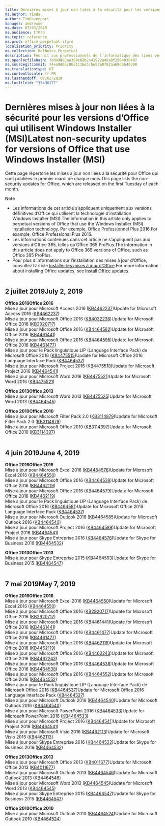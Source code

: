```yaml
---
title: Dernières mises à jour non liées à la sécurité pour les versions d’Office qui utilisent Windows Installer (MSI)
ms.author: timda
author: TimDavenport
manager: andrewmo
ms.date: 07/03/2019
ms.audience: ITPro
ms.topic: reference
ms.prod: office-perpetual-itpro
localization_priority: Priority
ms.collection: RelNotes_Perpetual
description: Fournit aux professionnels de l’informatique des liens vers les dernières informations sur les mises à jour non liées à la sécurité pour les versions définitives d’Office 2016, Office 2013 et Office 2010
ms.openlocfilehash: 7dd49883aa369c02b2a41972a48a8f256403b497
ms.sourcegitcommit: 74ea0d0bc86d111be5cbe93a8f02aa69dbb40c90
ms.translationtype: HT
ms.contentlocale: fr-FR
ms.lasthandoff: 07/02/2019
ms.locfileid: "35430177"
---
```

# <a name="latest-non-security-updates-for-versions-of-office-that-use-windows-installer-msi"></a><span data-ttu-id="9af46-103">Dernières mises à jour non liées à la sécurité pour les versions d’Office qui utilisent Windows Installer (MSI)</span><span class="sxs-lookup"><span data-stu-id="9af46-103">Latest non-security updates for versions of Office that use Windows Installer (MSI)</span></span>

<span data-ttu-id="9af46-104">Cette page répertorie les mises à jour non liées à la sécurité pour Office qui sont publiées le premier mardi de chaque mois.</span><span class="sxs-lookup"><span data-stu-id="9af46-104">This page lists the non-security updates for Office, which are released on the first Tuesday of each month.</span></span>

> [!NOTE]
> - <span data-ttu-id="9af46-105">Les informations de cet article s’appliquent uniquement aux versions définitives d’Office qui utilisent la technologie d’installation Windows Installer (MSI).</span><span class="sxs-lookup"><span data-stu-id="9af46-105">The information in this article only applies to perpetual versions of Office that use the Windows Installer (MSI) installation technology.</span></span> <span data-ttu-id="9af46-106">Par exemple, Office Professionnel Plus 2016.</span><span class="sxs-lookup"><span data-stu-id="9af46-106">For example, Office Professional Plus 2016.</span></span>
> - <span data-ttu-id="9af46-107">Les informations contenues dans cet article ne s’appliquent pas aux versions d’Office 365, telles qu’Office 365 ProPlus.</span><span class="sxs-lookup"><span data-stu-id="9af46-107">The information in this article does not apply to Office 365 versions of Office, such as Office 365 ProPlus.</span></span>
> - <span data-ttu-id="9af46-108">Pour plus d’informations sur l’installation des mises à jour d’Office, consultez l’article [Installer les mises à jour d’Office](https://support.office.com/article/2ab296f3-7f03-43a2-8e50-46de917611c5).</span><span class="sxs-lookup"><span data-stu-id="9af46-108">For more information about installing Office updates, see [Install Office updates](https://support.office.com/article/2ab296f3-7f03-43a2-8e50-46de917611c5).</span></span>
<br/><br/>

## <a name="july-2-2019"></a><span data-ttu-id="9af46-109">2 juillet 2019</span><span class="sxs-lookup"><span data-stu-id="9af46-109">July 2, 2019</span></span>

<span data-ttu-id="9af46-110">**Office 2016**</span><span class="sxs-lookup"><span data-stu-id="9af46-110">**Office 2016**</span></span><br/>
<span data-ttu-id="9af46-111">Mise à jour pour Microsoft Access 2016 ([KB4462237](https://support.microsoft.com/help/4462237))</span><span class="sxs-lookup"><span data-stu-id="9af46-111">Update for Microsoft Access 2016 ([KB4462237](https://support.microsoft.com/help/4462237))</span></span><br/>
<span data-ttu-id="9af46-112">Mise à jour pour Microsoft Office 2016 ([KB4032236](https://support.microsoft.com/help/4032236))</span><span class="sxs-lookup"><span data-stu-id="9af46-112">Update for Microsoft Office 2016 ([KB2920717](https://support.microsoft.com/help/4032236))</span></span><br/>
<span data-ttu-id="9af46-113">Mise à jour pour Microsoft Office 2016 ([KB4464582](https://support.microsoft.com/help/4464582))</span><span class="sxs-lookup"><span data-stu-id="9af46-113">Update for Microsoft Office 2016 ([KB4461441](https://support.microsoft.com/help/4464582))</span></span><br/>
<span data-ttu-id="9af46-114">Mise à jour pour Microsoft Office 2016 ([KB4464595](https://support.microsoft.com/help/4464595))</span><span class="sxs-lookup"><span data-stu-id="9af46-114">Update for Microsoft Office 2016 ([KB4461477](https://support.microsoft.com/help/4464595))</span></span><br/>
<span data-ttu-id="9af46-115">Mise à jour pour le Pack linguistique LIP (Language Interface Pack) de Microsoft Office 2016 ([KB4475515](https://support.microsoft.com/help/4475515))</span><span class="sxs-lookup"><span data-stu-id="9af46-115">Update for Microsoft Office 2016 Language Interface Pack ([KB4464537](https://support.microsoft.com/help/4475515))</span></span><br/>
<span data-ttu-id="9af46-116">Mise à jour pour Microsoft Project 2016 ([KB4475518](https://support.microsoft.com/help/4475518))</span><span class="sxs-lookup"><span data-stu-id="9af46-116">Update for Microsoft Project 2016 ([KB4464541](https://support.microsoft.com/help/4475518))</span></span><br/>
<span data-ttu-id="9af46-117">Mise à jour pour Microsoft Word 2016 ([KB4475521](https://support.microsoft.com/help/4475521))</span><span class="sxs-lookup"><span data-stu-id="9af46-117">Update for Microsoft Word 2016 ([KB4475521](https://support.microsoft.com/help/4475521))</span></span><br/>


<span data-ttu-id="9af46-118">**Office 2013**</span><span class="sxs-lookup"><span data-stu-id="9af46-118">**Office 2013**</span></span><br/>
<span data-ttu-id="9af46-119">Mise à jour pour Microsoft Word 2013 ([KB4475525](https://support.microsoft.com/help/4475525))</span><span class="sxs-lookup"><span data-stu-id="9af46-119">Update for Microsoft Word 2013 ([KB4464545](https://support.microsoft.com/help/4475525))</span></span><br/>


<span data-ttu-id="9af46-120">**Office 2010**</span><span class="sxs-lookup"><span data-stu-id="9af46-120">**Office 2010**</span></span><br/>
<span data-ttu-id="9af46-121">Mise à jour pour Microsoft Filter Pack 2.0 ([KB3114879](https://support.microsoft.com/help/3114879))</span><span class="sxs-lookup"><span data-stu-id="9af46-121">Update for Microsoft Filter Pack 2.0 ([KB3114879](https://support.microsoft.com/help/3114879))</span></span><br/><span data-ttu-id="9af46-122">Mise à jour pour Microsoft Office 2010 ([KB3114397](https://support.microsoft.com/help/3114397))</span><span class="sxs-lookup"><span data-stu-id="9af46-122">Update for Microsoft Office 2010 ([KB3114397](https://support.microsoft.com/help/3114397))</span></span><br/><br/>

## <a name="june-4-2019"></a><span data-ttu-id="9af46-123">4 juin 2019</span><span class="sxs-lookup"><span data-stu-id="9af46-123">June 4, 2019</span></span>

<span data-ttu-id="9af46-124">**Office 2016**</span><span class="sxs-lookup"><span data-stu-id="9af46-124">**Office 2016**</span></span><br/>
<span data-ttu-id="9af46-125">Mise à jour pour Microsoft Excel 2016 ([KB4464578](https://support.microsoft.com/help/4464578))</span><span class="sxs-lookup"><span data-stu-id="9af46-125">Update for Microsoft Excel 2016 ([KB4464550](https://support.microsoft.com/help/4464578))</span></span><br/>
<span data-ttu-id="9af46-126">Mise à jour pour Microsoft Office 2016 ([KB4464539](https://support.microsoft.com/help/4464539))</span><span class="sxs-lookup"><span data-stu-id="9af46-126">Update for Microsoft Office 2016 ([KB4462119](https://support.microsoft.com/help/4464539))</span></span><br/>
<span data-ttu-id="9af46-127">Mise à jour pour Microsoft Office 2016 ([KB4464579](https://support.microsoft.com/help/4464579))</span><span class="sxs-lookup"><span data-stu-id="9af46-127">Update for Microsoft Office 2016 ([KB4462119](https://support.microsoft.com/help/4464579))</span></span><br/>
<span data-ttu-id="9af46-128">Mise à jour pour le Pack linguistique LIP (Language Interface Pack) de Microsoft Office 2016 ([KB4464581](https://support.microsoft.com/help/4464581))</span><span class="sxs-lookup"><span data-stu-id="9af46-128">Update for Microsoft Office 2016 Language Interface Pack ([KB4464537](https://support.microsoft.com/help/4464581))</span></span><br/>
<span data-ttu-id="9af46-129">Mise à jour pour Microsoft Outlook 2016 ([KB4464585](https://support.microsoft.com/help/4464585))</span><span class="sxs-lookup"><span data-stu-id="9af46-129">Update for Microsoft Outlook 2016 ([KB4464540](https://support.microsoft.com/help/4464585))</span></span><br/>
<span data-ttu-id="9af46-130">Mise à jour pour Microsoft Project 2016 ([KB4464589](https://support.microsoft.com/help/4464589))</span><span class="sxs-lookup"><span data-stu-id="9af46-130">Update for Microsoft Project 2016 ([KB4464541](https://support.microsoft.com/help/4464589))</span></span><br/>
<span data-ttu-id="9af46-131">Mise à jour pour Skype Entreprise 2016 ([KB4464576](https://support.microsoft.com/help/4464576))</span><span class="sxs-lookup"><span data-stu-id="9af46-131">Update for Skype for Business 2016 ([KB4464532](https://support.microsoft.com/help/4464576))</span></span><br/>

<span data-ttu-id="9af46-132">**Office 2013**</span><span class="sxs-lookup"><span data-stu-id="9af46-132">**Office 2013**</span></span><br/>
<span data-ttu-id="9af46-133">Mise à jour pour Skype Entreprise 2015 ([KB4464593](https://support.microsoft.com/help/4464593))</span><span class="sxs-lookup"><span data-stu-id="9af46-133">Update for Skype for Business 2015 ([KB4464547](https://support.microsoft.com/help/4464593))</span></span><br/>
<br/>
## <a name="may-7-2019"></a><span data-ttu-id="9af46-134">7 mai 2019</span><span class="sxs-lookup"><span data-stu-id="9af46-134">May 7, 2019</span></span>

<span data-ttu-id="9af46-135">**Office 2016**</span><span class="sxs-lookup"><span data-stu-id="9af46-135">**Office 2016**</span></span><br/>
<span data-ttu-id="9af46-136">Mise à jour pour Microsoft Excel 2016 ([KB4464550](https://support.microsoft.com/help/4464550))</span><span class="sxs-lookup"><span data-stu-id="9af46-136">Update for Microsoft Excel 2016 ([KB4464550](https://support.microsoft.com/help/4464550))</span></span><br/>
<span data-ttu-id="9af46-137">Mise à jour pour Microsoft Office 2016 ([KB2920717](https://support.microsoft.com/help/2920717))</span><span class="sxs-lookup"><span data-stu-id="9af46-137">Update for Microsoft Office 2016 ([KB2920717](https://support.microsoft.com/help/2920717))</span></span><br/>
<span data-ttu-id="9af46-138">Mise à jour pour Microsoft Office 2016 ([KB4461441](https://support.microsoft.com/help/4461441))</span><span class="sxs-lookup"><span data-stu-id="9af46-138">Update for Microsoft Office 2016 ([KB4461441](https://support.microsoft.com/help/4461441))</span></span><br/>
<span data-ttu-id="9af46-139">Mise à jour pour Microsoft Office 2016 ([KB4461477](https://support.microsoft.com/help/4461477))</span><span class="sxs-lookup"><span data-stu-id="9af46-139">Update for Microsoft Office 2016 ([KB4461477](https://support.microsoft.com/help/4461477))</span></span><br/>
<span data-ttu-id="9af46-140">Mise à jour pour Microsoft Office 2016 ([KB4462119](https://support.microsoft.com/help/4462119))</span><span class="sxs-lookup"><span data-stu-id="9af46-140">Update for Microsoft Office 2016 ([KB4462119](https://support.microsoft.com/help/4462119))</span></span><br/>
<span data-ttu-id="9af46-141">Mise à jour pour Microsoft Office 2016 ([KB4462243](https://support.microsoft.com/help/4462243))</span><span class="sxs-lookup"><span data-stu-id="9af46-141">Update for Microsoft Office 2016 ([KB4462243](https://support.microsoft.com/help/4462243))</span></span><br/>
<span data-ttu-id="9af46-142">Mise à jour pour Microsoft Office 2016 ([KB4464538](https://support.microsoft.com/help/4464538))</span><span class="sxs-lookup"><span data-stu-id="9af46-142">Update for Microsoft Office 2016 ([KB4464538](https://support.microsoft.com/help/4464538))</span></span><br/>
<span data-ttu-id="9af46-143">Mise à jour pour Microsoft Office 2016 ([KB4464552](https://support.microsoft.com/help/4464552))</span><span class="sxs-lookup"><span data-stu-id="9af46-143">Update for Microsoft Office 2016 ([KB4464552](https://support.microsoft.com/help/4464552))</span></span><br/>
<span data-ttu-id="9af46-144">Mise à jour pour le Pack linguistique LIP (Language Interface Pack) de Microsoft Office 2016 ([KB4464537](https://support.microsoft.com/help/4464537))</span><span class="sxs-lookup"><span data-stu-id="9af46-144">Update for Microsoft Office 2016 Language Interface Pack ([KB4464537](https://support.microsoft.com/help/4464537))</span></span><br/>
<span data-ttu-id="9af46-145">Mise à jour pour Microsoft Outlook 2016 ([KB4464540](https://support.microsoft.com/help/4464540))</span><span class="sxs-lookup"><span data-stu-id="9af46-145">Update for Microsoft Outlook 2016 ([KB4464540](https://support.microsoft.com/help/4464540))</span></span><br/>
<span data-ttu-id="9af46-146">Mise à jour pour Microsoft PowerPoint 2016 ([KB4464533](https://support.microsoft.com/help/4464533))</span><span class="sxs-lookup"><span data-stu-id="9af46-146">Update for Microsoft PowerPoint 2016 ([KB4464533](https://support.microsoft.com/help/4464533))</span></span><br/>
<span data-ttu-id="9af46-147">Mise à jour pour Microsoft Project 2016 ([KB4464541](https://support.microsoft.com/help/4464541))</span><span class="sxs-lookup"><span data-stu-id="9af46-147">Update for Microsoft Project 2016 ([KB4464541](https://support.microsoft.com/help/4464541))</span></span><br/>
<span data-ttu-id="9af46-148">Mise à jour pour Microsoft Visio 2016 ([KB4462113](https://support.microsoft.com/help/4462113))</span><span class="sxs-lookup"><span data-stu-id="9af46-148">Update for Microsoft Visio 2016 ([KB4462113](https://support.microsoft.com/help/4462113))</span></span><br/>
<span data-ttu-id="9af46-149">Mise à jour pour Skype Entreprise 2016 ([KB4464532](https://support.microsoft.com/help/4464532))</span><span class="sxs-lookup"><span data-stu-id="9af46-149">Update for Skype for Business 2016 ([KB4464532](https://support.microsoft.com/help/4464532))</span></span><br/>

<span data-ttu-id="9af46-150">**Office 2013**</span><span class="sxs-lookup"><span data-stu-id="9af46-150">**Office 2013**</span></span><br/>
<span data-ttu-id="9af46-151">Mise à jour pour Microsoft Office 2013 ([KB4011677](https://support.microsoft.com/help/4011677))</span><span class="sxs-lookup"><span data-stu-id="9af46-151">Update for Microsoft Office 2013 ([KB4011677](https://support.microsoft.com/help/4011677))</span></span><br/>
<span data-ttu-id="9af46-152">Mise à jour pour Microsoft Outlook 2013 ([KB4464546](https://support.microsoft.com/help/4464546))</span><span class="sxs-lookup"><span data-stu-id="9af46-152">Update for Microsoft Outlook 2013 ([KB4464546](https://support.microsoft.com/help/4464546))</span></span><br/>
<span data-ttu-id="9af46-153">Mise à jour pour Microsoft Word 2013 ([KB4464545](https://support.microsoft.com/help/4464545))</span><span class="sxs-lookup"><span data-stu-id="9af46-153">Update for Microsoft Word 2013 ([KB4464545](https://support.microsoft.com/help/4464545))</span></span><br/>
<span data-ttu-id="9af46-154">Mise à jour pour Skype Entreprise 2015 ([KB4464547](https://support.microsoft.com/help/4464547))</span><span class="sxs-lookup"><span data-stu-id="9af46-154">Update for Skype for Business 2015 ([KB4464547](https://support.microsoft.com/help/4464547))</span></span><br/>

<span data-ttu-id="9af46-155">**Office 2010**</span><span class="sxs-lookup"><span data-stu-id="9af46-155">**Office 2010**</span></span><br/>
<span data-ttu-id="9af46-156">Mise à jour pour Microsoft Outlook 2010 ([KB4464524](https://support.microsoft.com/help/4464524))</span><span class="sxs-lookup"><span data-stu-id="9af46-156">Update for Microsoft Outlook 2010 ([KB4464524](https://support.microsoft.com/help/4464524))</span></span>